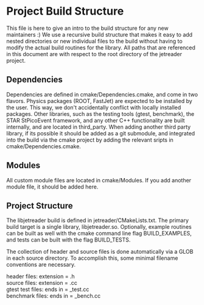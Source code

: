 # Project Build Structure

This file is here to give an intro to the build structure for any new maintainers :) We use a recursive build structure that makes it easy to add nested directories or new individual files to the build without having to modify the actual build routines for the library. All paths that are referenced in this document are with respect to the root directory of the jetreader project.

## Dependencies

Dependencies are defined in cmake/Dependencies.cmake, and come in two flavors. Physics packages (ROOT, FastJet) are expected to be installed by the user. This way, we don't accidentally conflict with locally installed packages. Other libraries, such as the testing tools (gtest, benchmark), the STAR StPicoEvent framework, and any other C++ functionality are built internally, and are located in third_party. When adding another third party library, if its possible it should be added as a git submodule, and integrated into the build via the cmake project by adding the relevant sripts in cmake/Dependencies.cmake.

## Modules

All custom module files are located in cmake/Modules. If you add another module file, it should be added here.

## Project Structure

The libjetreader build is defined in jetreader/CMakeLists.txt. The primary build target is a single library, libjetreader.so. Optionally, example routines can be built as well with the cmake command line flag BUILD_EXAMPLES, and tests can be built with the flag BUILD_TESTS.

The collection of header and source files is done automatically via a GLOB in each source directory. To accomplish this, some minimal filename conventions are necessary.

header files: extension = .h  
source files: extension = .cc  
gtest test files: ends in = _test.cc  
benchmark  files: ends in = _bench.cc  

